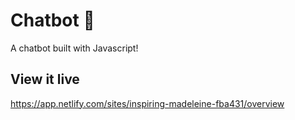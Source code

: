 # Chatbot 🤖

A chatbot built with Javascript!


## View it live

https://app.netlify.com/sites/inspiring-madeleine-fba431/overview
